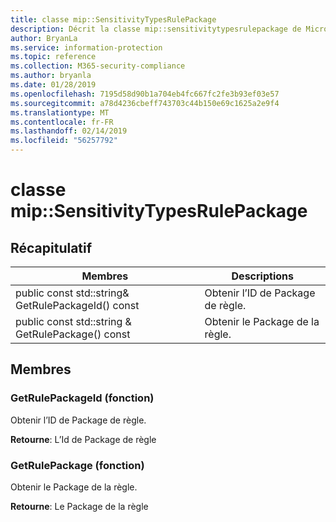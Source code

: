 ```yaml
---
title: classe mip::SensitivityTypesRulePackage
description: Décrit la classe mip::sensitivitytypesrulepackage de Microsoft Information Protection (MIP) SDK.
author: BryanLa
ms.service: information-protection
ms.topic: reference
ms.collection: M365-security-compliance
ms.author: bryanla
ms.date: 01/28/2019
ms.openlocfilehash: 7195d58d90b1a704eb4fc667fc2fe3b93ef03e57
ms.sourcegitcommit: a78d4236cbeff743703c44b150e69c1625a2e9f4
ms.translationtype: MT
ms.contentlocale: fr-FR
ms.lasthandoff: 02/14/2019
ms.locfileid: "56257792"
---
```

# <a name="class-mipsensitivitytypesrulepackage"></a>classe mip::SensitivityTypesRulePackage 
  
## <a name="summary"></a>Récapitulatif
 Membres                        | Descriptions                                
--------------------------------|---------------------------------------------
public const std::string& GetRulePackageId() const  |  Obtenir l’ID de Package de règle.
public const std::string & GetRulePackage() const  |  Obtenir le Package de la règle.
  
## <a name="members"></a>Membres
  
### <a name="getrulepackageid-function"></a>GetRulePackageId (fonction)
Obtenir l’ID de Package de règle.

  
**Retourne**: L’Id de Package de règle
  
### <a name="getrulepackage-function"></a>GetRulePackage (fonction)
Obtenir le Package de la règle.

  
**Retourne**: Le Package de la règle
